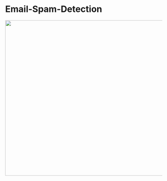 # Email-Spam-Detection

<img src="https://user-images.githubusercontent.com/124454501/232200759-6d152c6f-7d6e-4cf6-9bea-9e6798907917.gif" width="900" height="500">

